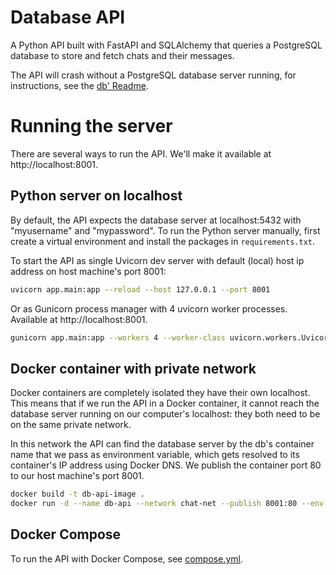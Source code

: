 # Database API
A Python API built with FastAPI and SQLAlchemy that queries a PostgreSQL database to store and fetch chats and their messages.  

The API will crash without a PostgreSQL database server running, for instructions, see the [db' Readme](../db/README.md). 

# Running the server
There are several ways to run the API. We'll make it available at http://localhost:8001. 

## Python server on localhost
By default, the API expects the database server at localhost:5432 with "myusername" and "mypassword". To run the Python server manually, first create a virtual environment and install the packages in `requirements.txt`. 

To start the API as single Uvicorn dev server with default (local) host ip address on host machine's port 8001:
```bash
uvicorn app.main:app --reload --host 127.0.0.1 --port 8001
```

Or as Gunicorn process manager with 4 uvicorn worker processes. Available at  http://localhost:8001.
```bash
gunicorn app.main:app --workers 4 --worker-class uvicorn.workers.UvicornWorker --bind 0.0.0.0:8001
```

## Docker container with private network
Docker containers are completely isolated they have their own localhost. This means that if we run the API in a Docker container, it cannot reach the database server running on our computer's localhost: they both need to be on the same private network.

In this network the API can find the database server by the db's container name that we pass as environment variable, which gets resolved to its container's IP address using Docker DNS. We publish the container port 80 to our host machine's port 8001.
```bash
docker build -t db-api-image .
docker run -d --name db-api --network chat-net --publish 8001:80 --env POSTGRES_HOST=db --env POSTGRES_USER=myuser --env POSTGRES_PASSWORD=mypassword db-api-image
```

## Docker Compose
To run the API with Docker Compose, see [compose.yml](../compose.yml).